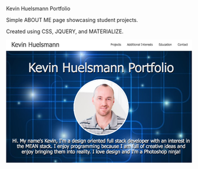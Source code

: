 Kevin Huelsmann Portfolio

Simple ABOUT ME page showcasing student projects.

Created using CSS, JQUERY, and MATERIALIZE.


![site](site.png)

